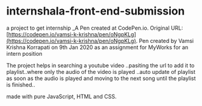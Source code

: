 # internshala-front-end-submission
a project to get internship
 _A Pen created at CodePen.io. Original URL: [https://codepen.io/vamsi-k-krishna/pen/oNgpKLg](https://codepen.io/vamsi-k-krishna/pen/oNgpKLg).
Pen created by Vamsi Krishna Korrapati on 9th Jan 2020 as an assignment for MyWorks for an intern position

The project helps in searching a youtube video ..pasiting the url to add it to playlist..where only the audio of the video is played
..auto update of playlist as soon as the audio is played and moving to the next song until the playlist is finished..

made with pure JavaScript, HTML and CSS.
 
